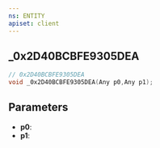 ```yaml
---
ns: ENTITY
apiset: client
---
```

## _0x2D40BCBFE9305DEA

```c
// 0x2D40BCBFE9305DEA
void _0x2D40BCBFE9305DEA(Any p0,Any p1);
```


## Parameters
* **p0**:
* **p1**: